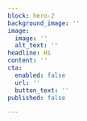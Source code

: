 ```yaml
---
block: hero-2
background_image: ''
image:
  image: ''
  alt_text: ''
headline: Hi
content: ''
cta:
  enabled: false
  url: ''
  button_text: ''
published: false

---
```

